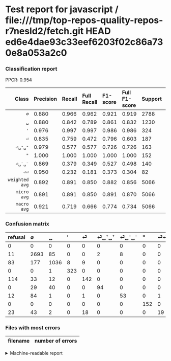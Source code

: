 # Test report for javascript / file:///tmp/top-repos-quality-repos-r7nesld2/fetch.git HEAD ed6e4dae93c33eef6203f02c86a730e8a053a2c0

### Classification report

PPCR: 0.954

| Class | Precision | Recall | Full Recall | F1-score | Full F1-score | Support | Full Support | PPCR |
|------:|:----------|:-------|:------------|:---------|:---------|:--------|:-------------|:-----|
| `∅` | 0.880| 0.966| 0.962| 0.921| 0.919| 2788| 2799| 0.996 |
| `␣` | 0.880| 0.842| 0.789| 0.861| 0.832| 1230| 1313| 0.937 |
| `'` | 0.976| 0.997| 0.997| 0.986| 0.986| 324| 324| 1.000 |
| `⏎` | 0.835| 0.759| 0.472| 0.796| 0.603| 187| 301| 0.621 |
| `⏎␣⁺␣⁺` | 0.979| 0.577| 0.577| 0.726| 0.726| 163| 163| 1.000 |
| `"` | 1.000| 1.000| 1.000| 1.000| 1.000| 152| 152| 1.000 |
| `⏎␣⁻␣⁻` | 0.869| 0.379| 0.349| 0.527| 0.498| 140| 152| 0.921 |
| `⏎⏎` | 0.950| 0.232| 0.181| 0.373| 0.304| 82| 105| 0.781 |
| `weighted avg` | 0.892| 0.891| 0.850| 0.882| 0.856| 5066| 5309| 0.954 |
| `micro avg` | 0.891| 0.891| 0.850| 0.891| 0.870| 5066| 5309| 0.954 |
| `macro avg` | 0.921| 0.719| 0.666| 0.774| 0.734| 5066| 5309| 0.954 |

### Confusion matrix

|refusal|  ∅| ␣| '| ⏎| ⏎␣⁺␣⁺| ⏎␣⁻␣⁻| "| ⏎⏎| 
|:---|:---|:---|:---|:---|:---|:---|:---|:---|
|0 |0 |0 |0 |0 |0 |0 |0 |0 |
|11 |2693 |85 |0 |0 |2 |8 |0 |0 |
|83 |177 |1036 |8 |9 |0 |0 |0 |0 |
|0 |0 |1 |323 |0 |0 |0 |0 |0 |
|114 |33 |12 |0 |142 |0 |0 |0 |0 |
|0 |29 |40 |0 |0 |94 |0 |0 |0 |
|12 |84 |1 |0 |1 |0 |53 |0 |1 |
|0 |0 |0 |0 |0 |0 |0 |152 |0 |
|23 |43 |2 |0 |18 |0 |0 |0 |19 |

### Files with most errors

| filename | number of errors|
|:----:|:-----|

<details>
    <summary>Machine-readable report</summary>
```json
{
  "cl_report": {"\"": {"f1-score": 1.0, "precision": 1.0, "recall": 1.0, "support": 152}, "\u0027": {"f1-score": 0.9862595419847328, "precision": 0.9758308157099698, "recall": 0.9969135802469136, "support": 324}, "macro avg": {"f1-score": 0.7736921785029792, "precision": 0.9212126279794761, "recall": 0.7189299435672842, "support": 5066}, "micro avg": {"f1-score": 0.8906435057244374, "precision": 0.8906435057244374, "recall": 0.8906435057244374, "support": 5066}, "weighted avg": {"f1-score": 0.8823532579678429, "precision": 0.8923386940445183, "recall": 0.8906435057244374, "support": 5066}, "\u2205": {"f1-score": 0.9211561484521977, "precision": 0.8803530565544295, "recall": 0.9659253945480631, "support": 2788}, "\u23ce": {"f1-score": 0.7955182072829132, "precision": 0.8352941176470589, "recall": 0.7593582887700535, "support": 187}, "\u23ce\u23ce": {"f1-score": 0.37254901960784315, "precision": 0.95, "recall": 0.23170731707317074, "support": 82}, "\u23ce\u2423\u207a\u2423\u207a": {"f1-score": 0.7258687258687258, "precision": 0.9791666666666666, "recall": 0.5766871165644172, "support": 163}, "\u23ce\u2423\u207b\u2423\u207b": {"f1-score": 0.527363184079602, "precision": 0.8688524590163934, "recall": 0.37857142857142856, "support": 140}, "\u2423": {"f1-score": 0.8608226007478189, "precision": 0.8802039082412915, "recall": 0.8422764227642277, "support": 1230}},
  "cl_report_full": {"\"": {"f1-score": 1.0, "precision": 1.0, "recall": 1.0, "support": 152}, "\u0027": {"f1-score": 0.9862595419847328, "precision": 0.9758308157099698, "recall": 0.9969135802469136, "support": 324}, "macro avg": {"f1-score": 0.7335385235776515, "precision": 0.9212126279794761, "recall": 0.6657700208706576, "support": 5309}, "micro avg": {"f1-score": 0.8697831325301205, "precision": 0.8906435057244374, "recall": 0.8498775663966849, "support": 5309}, "weighted avg": {"f1-score": 0.8560900136006714, "precision": 0.8910959485695268, "recall": 0.8498775663966849, "support": 5309}, "\u2205": {"f1-score": 0.9194264254011608, "precision": 0.8803530565544295, "recall": 0.9621293319042515, "support": 2799}, "\u23ce": {"f1-score": 0.6029723991507431, "precision": 0.8352941176470589, "recall": 0.4717607973421927, "support": 301}, "\u23ce\u23ce": {"f1-score": 0.304, "precision": 0.95, "recall": 0.18095238095238095, "support": 105}, "\u23ce\u2423\u207a\u2423\u207a": {"f1-score": 0.7258687258687258, "precision": 0.9791666666666666, "recall": 0.5766871165644172, "support": 163}, "\u23ce\u2423\u207b\u2423\u207b": {"f1-score": 0.4976525821596244, "precision": 0.8688524590163934, "recall": 0.34868421052631576, "support": 152}, "\u2423": {"f1-score": 0.832128514056225, "precision": 0.8802039082412915, "recall": 0.789032749428789, "support": 1313}},
  "ppcr": 0.9542286682991147
}
```
</details>
